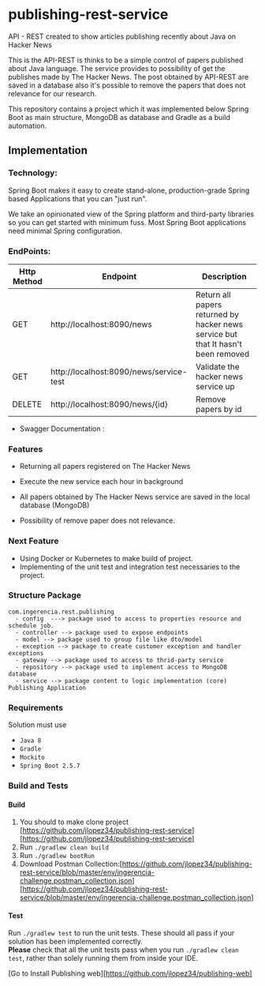 # publishing-rest-service
API - REST created to show articles publishing recently about Java on Hacker News

This is the API-REST is thinks to be a simple control of papers published about Java language. The service provides to 
possibility of get the publishes made by The Hacker News. The post obtained by API-REST are saved in a database also 
it's possible to remove the papers that does not relevance for our research.

This repository contains a project which it was implemented below Spring Boot as main structure, MongoDB as database and
Gradle as a build automation.

## Implementation

### Technology:

Spring Boot makes it easy to create stand-alone, production-grade Spring based Applications that you can "just run".

We take an opinionated view of the Spring platform and third-party libraries so you can get started with minimum fuss. 
Most Spring Boot applications need minimal Spring configuration.


### EndPoints:
| Http Method  | Endpoint | Description |
| ------------- | ------------- |-----------|
| GET       | http://localhost:8090/news              | Return all papers returned by hacker news service but that It hasn't been removed|
| GET       | http://localhost:8090/news/service-test | Validate the hacker news service up|
| DELETE    | http://localhost:8090/news/{id}         | Remove papers by id|

* Swagger Documentation : 

### Features

* Returning all papers registered on The Hacker News 

* Execute the new service  each hour in background

* All papers obtained by The Hacker News service are saved in the local database (MongoDB)

* Possibility of remove paper does not relevance.

### Next Feature

* Using Docker or Kubernetes to make build of project.
* Implementing of the unit test and integration test necessaries to the project.


### Structure Package
```
com.ingerencia.rest.publishing 
  - config  ---> package used to access to properties resource and schedule job. 
  - controller --> package used to expose endpoints
  - model --> package used to group file like dto/model
  - exception --> package to create customer exception and handler exceptions
  - gateway --> package used to access to thrid-party service
  - repository --> package used to implement access to MongoDB database
  - service --> package content to logic implementation (core)
Publishing Application
```
### Requirements

Solution must use
* `Java 8`
* `Gradle`
* `Mockito`
* `Spring Boot 2.5.7`


### Build and Tests
#### Build

1. You should to make clone project [https://github.com/jlopez34/publishing-rest-service][https://github.com/jlopez34/publishing-rest-service]
2. Run `./gradlew clean build`
3. Run `./gradlew bootRun`   
3. Download Postman Collection:[https://github.com/jlopez34/publishing-rest-service/blob/master/env/ingerencia-challenge.postman_collection.json][https://github.com/jlopez34/publishing-rest-service/blob/master/env/ingerencia-challenge.postman_collection.json]

#### Test
Run `./gradlew test` to run the unit tests. These should all pass if your solution has been implemented correctly.<br>
**Please** check that all the unit tests pass when you run `./gradlew clean test`, rather than solely running them from inside your IDE.

[Go to Install Publishing web][https://github.com/jlopez34/publishing-web]

[Go to Install Publishing web]:https://github.com/jlopez34/publishing-web

[https://github.com/jlopez34/publishing-rest-service]: https://github.com/jlopez34/publishing-rest-service

[https://github.com/jlopez34/publishing-rest-service/blob/master/env/ingerencia-challenge.postman_collection.json]: https://github.com/jlopez34/publishing-rest-service/blob/master/env/ingerencia-challenge.postman_collection.json


